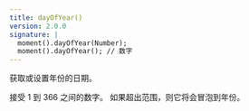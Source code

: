 ```yaml
---
title: dayOfYear()
version: 2.0.0
signature: |
  moment().dayOfYear(Number);
  moment().dayOfYear(); // 数字
---
```



获取或设置年份的日期。

接受 1 到 366 之间的数字。
如果超出范围，则它将会冒泡到年份。

